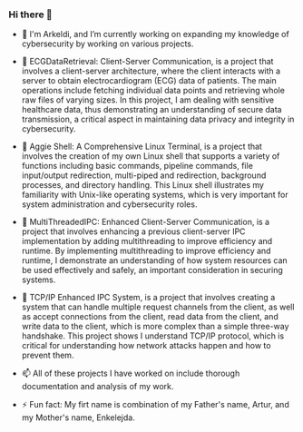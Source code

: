 ### Hi there 👋

- 🔭 I'm Arkeldi, and I’m currently working on expanding my knowledge of cybersecurity by working on various projects.

- 💬 ECGDataRetrieval: Client-Server Communication, is a project that involves a client-server architecture, where the client interacts with a server to obtain electrocardiogram (ECG) data of patients. The main operations include fetching individual data points and retrieving whole raw files of varying sizes. In this project, I am dealing with sensitive healthcare data, thus demonstrating an understanding of secure data transmission, a critical aspect in maintaining data privacy and integrity in cybersecurity.

- 💬 Aggie Shell: A Comprehensive Linux Terminal, is a project that involves the creation of my own Linux shell that supports a variety of functions including basic commands, pipeline commands, file input/output redirection, multi-piped and redirection, background processes, and directory handling. This Linux shell illustrates my familiarity with Unix-like operating systems, which is very important for system administration and cybersecurity roles.

- 💬 MultiThreadedIPC: Enhanced Client-Server Communication, is a project that involves enhancing a previous client-server IPC implementation by adding multithreading to improve efficiency and runtime. By implementing multithreading to improve efficiency and runtime, I demonstrate an understanding of how system resources can be used effectively and safely, an important consideration in securing systems.

- 💬 TCP/IP Enhanced IPC System, is a project that involves creating a system that can handle multiple request channels from the client, as well as accept connections from the client, read data from the client, and write data to the client, which is more complex than a simple three-way handshake. This project shows I understand TCP/IP protocol, which is critical for understanding how network attacks happen and how to prevent them.

- 📫 All of these projects I have worked on include thorough documentation and analysis of my work. 

- ⚡ Fun fact: My firt name is combination of my Father's name, Artur, and my Mother's name, Enkelejda. 

